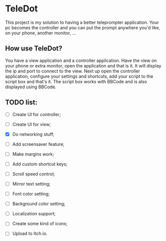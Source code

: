 # TeleDot

This project is my solution to having a better teleprompter application. Your pc becomes the controller and you can put the prompt anywhere you'd like, on your phone, another monitor, ... 

## How use TeleDot?

You have a view application and a controller application. Have the view on your phone or extra monitor, open the application and that is it. It will display the ip and port to connect to the view. Next up open the controller application, configure your settings and shortcuts, add your script to the script box and that's it. The script box works with BBCode and is also displayed using BBCode.



## TODO list:

- [ ] Create UI for controller;
- [ ] Create UI for view;
- [x] Do networking stuff;
- [ ] Add screensaver feature;
- [ ] Make margins work;
- [ ] Add custom shortcut keys;
- [ ] Scroll speed control;
- [ ] Mirror text setting;
- [ ] Font color setting;
- [ ] Background color setting;
- [ ] Localization support;
- [ ] Create some kind of icons;
- [ ] Upload to Itch.io.

